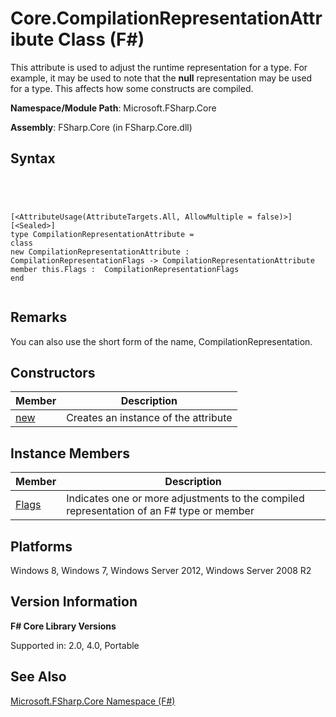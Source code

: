 # Core.CompilationRepresentationAttribute Class (F#)

This attribute is used to adjust the runtime representation for a type. For example, it may be used to note that the **null** representation may be used for a type. This affects how some constructs are compiled.

**Namespace/Module Path**: Microsoft.FSharp.Core

**Assembly**: FSharp.Core (in FSharp.Core.dll)


## Syntax



```




[<AttributeUsage(AttributeTargets.All, AllowMultiple = false)>]
[<Sealed>]
type CompilationRepresentationAttribute =
class
new CompilationRepresentationAttribute : CompilationRepresentationFlags -> CompilationRepresentationAttribute
member this.Flags :  CompilationRepresentationFlags
end


```





## Remarks
You can also use the short form of the name, CompilationRepresentation.


## Constructors


|Member|Description|
|------|-----------|
|[new](http://msdn.microsoft.com/en-us/library/d7a5352e-f198-40c3-a999-4d4782fa2ee8)|Creates an instance of the attribute|

## Instance Members


|Member|Description|
|------|-----------|
|[Flags](http://msdn.microsoft.com/en-us/library/9ac4bd35-a1d8-4053-b9c6-6a4b16c30729)|Indicates one or more adjustments to the compiled representation of an F# type or member|

## Platforms
Windows 8, Windows 7, Windows Server 2012, Windows Server 2008 R2


## Version Information
**F# Core Library Versions**

Supported in: 2.0, 4.0, Portable




## See Also
[Microsoft.FSharp.Core Namespace &#40;F&#35;&#41;](Microsoft.FSharp.Core-Namespace-%5BFSharp%5D.md)


